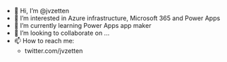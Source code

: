 - 👋 Hi, I’m @jvzetten
- 👀 I’m interested in Azure infrastructure, Microsoft 365 and Power Apps
- 🌱 I’m currently learning Power Apps app maker
- 💞️ I’m looking to collaborate on ...
- 📫 How to reach me:
  - twitter.com/jvzetten

<!---
jvzetten/jvzetten is a ✨ special ✨ repository because its `README.md` (this file) appears on your GitHub profile.
You can click the Preview link to take a look at your changes.
--->

